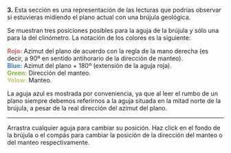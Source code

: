 **3.** Esta sección es una representación de las lecturas que podrías observar si estuvieras midiendo el plano actual con una brújula geológica.

Se muestran tres posiciones posibles para la aguja de la brújula y sólo una para la del clinómetro. La notación de los colores es la siguiente:

<span style='color:#cc615b'>**Rojo:**</span> Azimut del plano de acuerdo con la regla de la mano derecha (es decir, a 90º en sentido antihorario de la dirección de manteo).
<br/>
<span style='color:#3d7fcc'>**Blue:**</span> Azimut del plano + 180º (extensión de la aguja roja).
<br/>
<span style='color:#82b23e'>**Green:**</span> Dirección del manteo.
<br/>
<span style='color:#ccc470'>**Yelow:**</span> Manteo.

La aguja azul es mostrada por conveniencia, ya que al leer el rumbo de un plano siempre debemos referirnos a la aguja situada en la mitad norte de la brújula, a pesar de la real dirección del azimut del plano.

<hr/>

Arrastra cualquier aguja para cambiar su posición. Haz click en el fondo de la brújula o el compás para cambiar la posición de la dirección del manteo o del manteo respectivamente.
